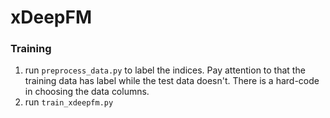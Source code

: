 # xDeepFM
### Training
1. run `preprocess_data.py` to label the indices. Pay attention to that the training data has label while the test data doesn't. There is a hard-code in choosing the data columns. 
2. run `train_xdeepfm.py`